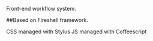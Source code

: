 ﻿Front-end workflow system.

##Based on Fireshell framework. 

CSS managed with Stylus
JS managed with Coffeescript
